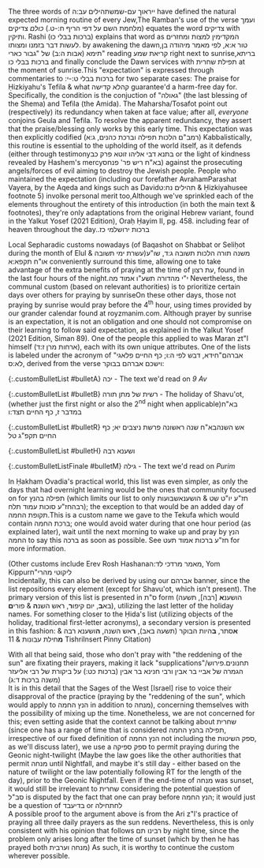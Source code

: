 The three words of ייראוך עם-שמש<span class="footnote">תהילים עב:ה</span> have defined the natural expected morning routine of every Jew,<span class="footnote">The Ramban's use of the verse ועמך <i>כולם</i> צדיקים <span style="unicode-bidi: isolate;">(<span style="unicode-bidi: plaintext;">מלחמת השם על דפי הריף ח:-ט.</span>)</span> equates the word צדיקים with ותיקין. Rashi (ברכות בבלי כו) explains that word as המקדימין למצות ומחזרים לעשות דבר בזמנו ומצותו.</span> by awakening the dawn,<span class="footnote">טור א:א, לפי מאמר מיהודה בן תימא (אבות ה:ב) של "גבור כארי"</span> reading קריאת שמע right next to sunrise<span class="footnote">בריתא, ברכות בבלי כו</span> and finally conclude the Dawn services with תפילת שחרית at the moment of sunrise.<span class="footnote">This "expectation" is expressed through commentaries to <span style="unicode-bidi: plaintext;">ברכות בבלי ט:-י:</span> for two separate cases: The praise for Ḥizkiyahu's Tefila & what קהלא קדישה guarantee'd a harm-free day for. Specifically, the condition is the conjuction of "גאולה" (the last blessing of the Shema) and Tefila (the Amida). The Maharsha/Tosafot point out (respectively) its redundancy when taken at face value; after all, <i>everyone</i> conjoins Geula and Tefila. To resolve the apparent redundancy, they assert that the praise/blessing only works by this early time. This expectation was then explicitly codified (רמב"ם הלכות תפילה וברכת כהנים, ג:א)</span> Kabbalistically, this routine is essential to the upholding of the world itself, as it defends (either through testimony<span class="footnote">בתנא דבי אליהו זוטא פרק כב</span> or the light of kindness revealed by Hashem's mercy<span class="footnote">בא"ח ריש פר' פנחס</span>) against the prosecuting angels/forces of evil aiming to destroy the Jewish people. People who maintained the expectation (including our forefather Avraham<span class="footnote">Parashat Vayera, by the Aqeda</span> and kings such as David<span class="footnote">תהילים נח:ט</span> & Ḥizkiyahu<span class="footnote">see footnote 5</span>) involke personal merit too,<span class="footnote">Although we've sprinkled each of the elements throughout the entirety of this introduction (in both the main text & footnotes), they're only adaptations from the original Hebrew variant, found in the Yalkut Yosef (2021 Edition), Oraḥ Ḥayim II, pg. 458.</span> including fear of heaven throughout the day.<span class="footnote"><span style="unicode-bidi: plaintext;">ברכות ירושלמי כז.</span></span>

Local Sepharadic customs nowadays (of Baqashot on Shabbat or Seliḥot during the month of Elul & עשרת ימי תשובה)<span class="footnote">משנה תורה הלכות תשובה ג:ד, שו"ע או"ח תקפא:א</span> conveniently surround this time, allowing one to take advantage of the extra benefits of praying at the time of עת רצון, found in the last four hours of the night.<span class="footnote">י"י מהדורה תשע"ו אמוד מה</span> Nevertheless, the communal custom (based on relevant authorities) is to prioritize certain days over others for praying by sunrise<span class="footnote">On these other days, those not praying by sunrise would pray before the 4<sup>th</sup> hour, using times provided by our grander calendar found at royzmanim.com. Although prayer by sunrise is an expectation, it is not an obligation and one should not compromise on their learning to follow said expectation, as explained in the Yalkut Yosef (2021 Edition, Siman 89). One of the people this applied to was Maran zt"l himself (ארחות מרן ז:ד)</span>, each with its own unique attributes. One of the lists is labeled under the acronym of "אברהם"<span class="footnote">חידא, דבש לפי ה:ו; כף החיים פלאגי לא:ס</span>, derived from the verse וישכם אברהם בבוקר:

{:.customBulletList #bulletA}
יכה - The text we'd read on *9 Av*

{:.customBulletList #bulletB}
רשית של מתן תורה - The holiday of Shavu'ot, (whether just the first night or also the 2<sup>nd</sup> night when applicable)<span class="footnote">בא"ח במדבר ז, כף החיים תצד:ו</span>

{:.customBulletList #bulletR}
אש השנה<span class="footnote">בא"ח שנה ראשונה פרשת ניצבים יא; כף החיים תקפ"ג טל</span>

{:.customBulletList #bulletH}
ושענא רבה

{:.customBulletListFinale #bulletM}
גילה - The text we'd read on *Purim*

In Ḥakham Ovadia's practical world, this list was even simpler, as only the days that had overnight learning would be the ones that community focused on for תפילה בהנץ (which limits our list to only <span style="unicode-bidi: isolate;">שבועות</span><span class="footnote">חז"ע יו"ט שט</span> & <span style="unicode-bidi: isolate;">הושענא רבה</span><span class="footnote">חז"ע סוכות עמוד תלח</span>); the exception to that would be an added day of <span style="unicode-bidi: isolate;">תקופת החמה</span>.<span class="footnote">This is a custom name we gave to the Tekufa which would contain ברכת החמה; one would avoid water during that one hour period (as explained later), wait until the next morning to wake up and pray by הנץ החמה to say this ברכה as soon as possible. See חז"ע ברכות אמוד תעט for more information.</span>

(Other customs include Erev Rosh Hashana<span class="footnote">מאמר מרדכי לד:ה</span>, Yom Kippur<span class="footnote">ליקוטי מהרי"ח<br>Incidentally, this can also be derived by using our אברהם banner, since the list repositions every element (except for Shavu'ot, which isn't present). The primary version of this list is presented in ס"ת form (הושענ<b>א</b> [רבה], תשעה בא<b>ב</b>, יום קיפו<b>ר</b>, ראש השנ<b>ה</b> & פורי<b>ם</b>), utilizing the last letter of the holiday names. For something closer to the Ḥida's list (utilizing objects of the holiday, traditional first-letter acronyms), a secondary version is presented in this fashion: <b>א</b>סתר, <b>ב</b>היות הבוקר (תשעה באב), <b>ר</b>אש השנה, <b>ה</b>ושענא רבה & <b>מ</b>חילת עבונות</span> & 11 Tishri<span class="footnote">Insert Pinny Citation</span>)

With all that being said, those who don't pray with "the reddening of the sun" are fixating their prayers, making it lack "supplications"/תחנונים.<span class="footnote">פירוש הגמרה של אביי בר אבין ורבי חנינא בר אבין (ברכות כט:) על ביקורת של רבי אליעזר (משנה ברכות ד:ג)<br>It is in this detail that the Sages of the West [Israel] rise to voice their disapproval of the practice (praying by the "reddening of the sun", which would apply to הנץ החמה in addition to מנחה), concerning themselves with the possibility of mixing up the time. Nonetheless, we are not concerned for this; even setting aside that the context cannot be talking about שחרית (since one has a range of time that is considered תפילה בהנץ החמה, irrespective of our fixed definition of הנץ החמה not including the ספק השיטות, as we'll discuss later), we use a ספק ספיקה to permit praying during the Geonic night-twilight (Maybe the law goes like the other authorities that permit מנחה until Nightfall, and maybe it's still day - either based on the nature of twilight or the law potentially following RT for the length of the day), prior to the Geonic Nightfall. Even if the end-time of מנחה was sunset, it would still be irrelevant to שחרית considering the potential question of סב"ל is disputed by the fact that one can pray before הנץ החמה; it would just be a question of בדיעבד or לחתחילה<br>A possible proof to the argument above is from the Ari z"l's practice of praying all three daily prayers as the sun reddens. Nevertheless, this is only consistent with his opinion that follows רבינו תם by night time, since the problem only arises long after the time of sunset (which by then he has prayed both מנחה וערבית)</span> As such, it is worthy to continue the custom wherever possible.